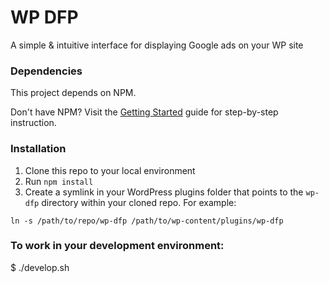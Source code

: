 # WP DFP

A simple & intuitive interface for displaying Google ads on your WP site

### Dependencies

This project depends on NPM.

Don't have NPM? Visit the [Getting Started](https://docs.npmjs.com/getting-started/installing-node) guide for step-by-step instruction.

### Installation

1. Clone this repo to your local environment
2. Run `npm install`
3. Create a symlink in your WordPress plugins folder that points to the `wp-dfp` directory within your cloned repo. For example:

```shell
ln -s /path/to/repo/wp-dfp /path/to/wp-content/plugins/wp-dfp
```

### To work in your development environment:

  $ ./develop.sh


